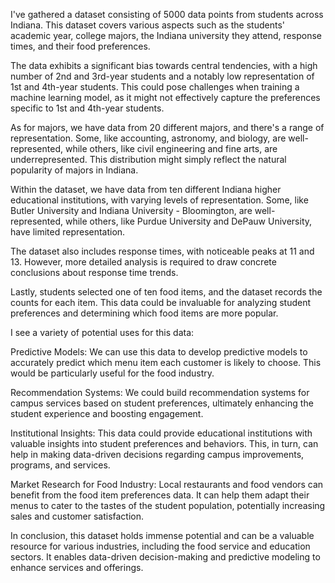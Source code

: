 I've gathered a dataset consisting of 5000 data points from students across Indiana. This dataset covers various aspects such as the students' academic year, college majors, the Indiana university they attend, response times, and their food preferences.

The data exhibits a significant bias towards central tendencies, with a high number of 2nd and 3rd-year students and a notably low representation of 1st and 4th-year students. This could pose challenges when training a machine learning model, as it might not effectively capture the preferences specific to 1st and 4th-year students.

As for majors, we have data from 20 different majors, and there's a range of representation. Some, like accounting, astronomy, and biology, are well-represented, while others, like civil engineering and fine arts, are underrepresented. This distribution might simply reflect the natural popularity of majors in Indiana.

Within the dataset, we have data from ten different Indiana higher educational institutions, with varying levels of representation. Some, like Butler University and Indiana University - Bloomington, are well-represented, while others, like Purdue University and DePauw University, have limited representation.

The dataset also includes response times, with noticeable peaks at 11 and 13. However, more detailed analysis is required to draw concrete conclusions about response time trends.

Lastly, students selected one of ten food items, and the dataset records the counts for each item. This data could be invaluable for analyzing student preferences and determining which food items are more popular.

I see a variety of potential uses for this data:

Predictive Models: We can use this data to develop predictive models to accurately predict which menu item each customer is likely to choose. This would be particularly useful for the food industry.

Recommendation Systems: We could build recommendation systems for campus services based on student preferences, ultimately enhancing the student experience and boosting engagement.

Institutional Insights: This data could provide educational institutions with valuable insights into student preferences and behaviors. This, in turn, can help in making data-driven decisions regarding campus improvements, programs, and services.

Market Research for Food Industry: Local restaurants and food vendors can benefit from the food item preferences data. It can help them adapt their menus to cater to the tastes of the student population, potentially increasing sales and customer satisfaction.

In conclusion, this dataset holds immense potential and can be a valuable resource for various industries, including the food service and education sectors. It enables data-driven decision-making and predictive modeling to enhance services and offerings.
